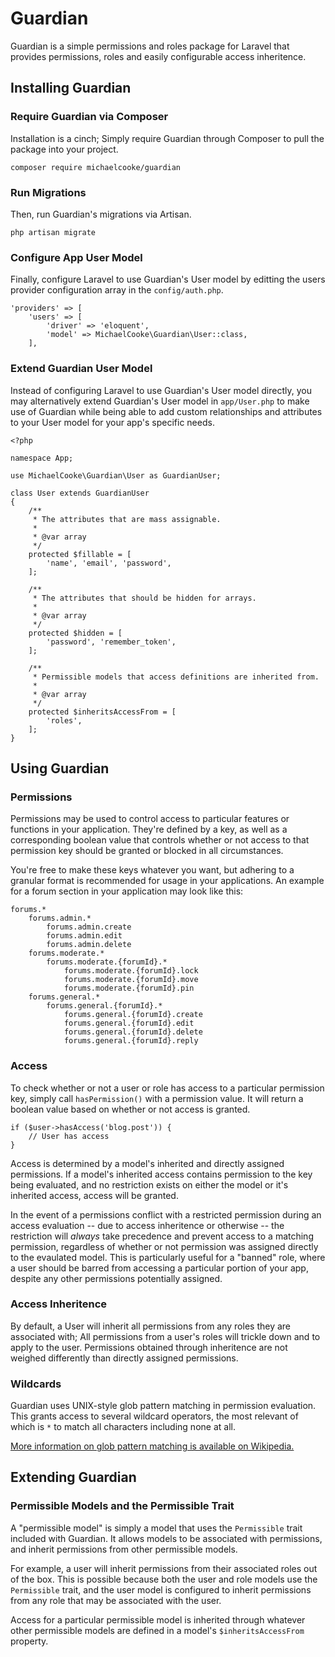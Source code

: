 # Guardian

Guardian is a simple permissions and roles package for Laravel that provides permissions, roles and easily configurable access inheritence.

## Installing Guardian

### Require Guardian via Composer

Installation is a cinch; Simply require Guardian through Composer to pull the package into your project.

```
composer require michaelcooke/guardian
```

### Run Migrations

Then, run Guardian's migrations via Artisan.

```
php artisan migrate
```

### Configure App User Model


Finally, configure Laravel to use Guardian's User model by editting the users provider configuration array in the  `config/auth.php`.

```
'providers' => [
    'users' => [
        'driver' => 'eloquent',
        'model' => MichaelCooke\Guardian\User::class,
    ],
```

### Extend Guardian User Model

Instead of configuring Laravel to use Guardian's User model directly, you may alternatively extend Guardian's User model in `app/User.php` to make use of Guardian while being able to add custom relationships and attributes to your User model for your app's specific needs.

```
<?php

namespace App;

use MichaelCooke\Guardian\User as GuardianUser;

class User extends GuardianUser
{
    /**
     * The attributes that are mass assignable.
     *
     * @var array
     */
    protected $fillable = [
        'name', 'email', 'password',
    ];

    /**
     * The attributes that should be hidden for arrays.
     *
     * @var array
     */
    protected $hidden = [
        'password', 'remember_token',
    ];

    /**
     * Permissible models that access definitions are inherited from.
     *
     * @var array
     */
    protected $inheritsAccessFrom = [
        'roles',
    ];
}
```

## Using Guardian

### Permissions

Permissions may be used to control access to particular features or functions in your application. They're defined by a key, as well as a corresponding boolean value that controls whether or not access to that permission key should be granted or blocked in all circumstances.

You're free to make these keys whatever you want, but adhering to a granular format is recommended for usage in your applications. An example for a forum section in your application may look like this:

```
forums.*
    forums.admin.*
        forums.admin.create
        forums.admin.edit
        forums.admin.delete
    forums.moderate.*
        forums.moderate.{forumId}.*
            forums.moderate.{forumId}.lock
            forums.moderate.{forumId}.move
            forums.moderate.{forumId}.pin
    forums.general.*
        forums.general.{forumId}.*
            forums.general.{forumId}.create
            forums.general.{forumId}.edit
            forums.general.{forumId}.delete
            forums.general.{forumId}.reply
```

### Access

To check whether or not a user or role has access to a particular permission key, simply call `hasPermission()` with a permission value. It will return a boolean value based on whether or not access is granted.

```
if ($user->hasAccess('blog.post')) {
    // User has access
}
```

Access is determined by a model's inherited and directly assigned permissions. If a model's inherited access contains permission to the key being evaluated, and no restriction exists on either the model or it's inherited access, access will be granted.

In the event of a permissions conflict with a restricted permission during an access evaluation -- due to access inheritence or otherwise -- the restriction will *always* take precedence and prevent access to a matching permission, regardless of whether or not permission was assigned directly to the evaulated model. This is particularly useful for a "banned" role, where a user should be barred from accessing a particular portion of your app, despite any other permissions potentially assigned.

### Access Inheritence

By default, a User will inherit all permissions from any roles they are associated with; All permissions from a user's roles will trickle down and to apply to the user. Permissions obtained through inheritence are not weighed differently than directly assigned permissions.

### Wildcards

Guardian uses UNIX-style glob pattern matching in permission evaluation. This grants access to several wildcard operators, the most relevant of which is `*` to match all characters including none at all.

[More information on glob pattern matching is available on Wikipedia.](https://en.wikipedia.org/wiki/Glob_(programming)#Syntax)

## Extending Guardian

### Permissible Models and the Permissible Trait

A "permissible model" is simply a model that uses the `Permissible` trait included with Guardian. It allows models to be associated with permissions, and inherit permissions from other permissible models.

For example, a user will inherit permissions from their associated roles out of the box. This is possible because both the user and role models use the `Permissible` trait, and the user model is configured to inherit permissions from any role that may be associated with the user.

Access for a particular permissible model is inherited through whatever other permissible models are defined in a model's `$inheritsAccessFrom` property.
